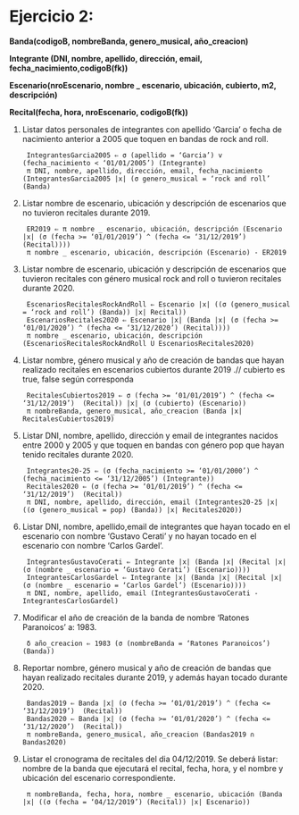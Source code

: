 # Ejercicio 2: 

**Banda(codigoB, nombreBanda, genero_musical, año_creacion)**

**Integrante (DNI, nombre, apellido, dirección, email, fecha_nacimiento,codigoB(fk))**

**Escenario(nroEscenario, nombre _ escenario, ubicación, cubierto, m2, descripción)**

**Recital(fecha, hora, nroEscenario, codigoB(fk))**


1. Listar datos personales de integrantes con apellido ‘Garcia’ o fecha de nacimiento anterior a 2005 que toquen en bandas de rock and roll.

        IntegrantesGarcia2005 ⇐ σ (apellido = ‘Garcia’) v (fecha_nacimiento < ‘01/01/2005’) (Integrante)
        π DNI, nombre, apellido, dirección, email, fecha_nacimiento (IntegrantesGarcia2005 |x| (σ genero_musical = ‘rock and roll’ (Banda)


2. Listar nombre de escenario, ubicación y descripción de escenarios que no tuvieron recitales durante 2019.

        ER2019 ⇐ π nombre _ escenario, ubicación, descripción (Escenario |x| (σ (fecha >= ‘01/01/2019’) ^ (fecha <= ‘31/12/2019’) (Recital))))
        π nombre _ escenario, ubicación, descripción (Escenario) - ER2019


3. Listar nombre de escenario, ubicación y descripción de escenarios que tuvieron recitales con género musical rock and roll o tuvieron recitales durante 2020.
        
        EscenariosRecitalesRockAndRoll ⇐ Escenario |x| ((σ (genero_musical = ‘rock and roll’) (Banda)) |x| Recital))
        EscenariosRecitales2020 ⇐ Escenario |x| (Banda |x| (σ (fecha >= ‘01/01/2020’) ^ (fecha <= ‘31/12/2020’) (Recital))))
        π nombre _ escenario, ubicación, descripción (EscenariosRecitalesRockAndRoll U EscenariosRecitales2020)


4. Listar nombre, género musical y año de creación de bandas que hayan realizado recitales en escenarios cubiertos durante 2019 .// cubierto es true, false según corresponda

        RecitalesCubiertos2019 ⇐ σ (fecha >= ‘01/01/2019’) ^ (fecha <= ‘31/12/2019’)  (Recital)) |x| (σ (cubierto) (Escenario))
        π nombreBanda, genero_musical, año_creacion (Banda |x| RecitalesCubiertos2019)

5. Listar DNI, nombre, apellido, dirección y email de integrantes nacidos entre 2000 y 2005 y que toquen en bandas con género pop que hayan tenido recitales durante 2020. 

        Integrantes20-25 ⇐ (σ (fecha_nacimiento >= ‘01/01/2000’) ^ (fecha_nacimiento <= ‘31/12/2005’) (Integrante))
        Recitales2020 ⇐ (σ (fecha >= ‘01/01/2019’) ^ (fecha <= ‘31/12/2019’)  (Recital))
        π DNI, nombre, apellido, dirección, email (Integrantes20-25 |x| ((σ (genero_musical = pop) (Banda)) |x| Recitales2020))


6. Listar DNI, nombre, apellido,email de integrantes que hayan tocado en el escenario con nombre ‘Gustavo Cerati’ y no hayan tocado en el escenario con nombre ‘Carlos Gardel’. 
    
        IntegrantesGustavoCerati ⇐ Integrante |x| (Banda |x| (Recital |x| (σ (nombre _ escenario = ‘Gustavo Cerati’) (Escenario))))
        IntegrantesCarlosGardel ⇐ Integrante |x| (Banda |x| (Recital |x| (σ (nombre _ escenario = ‘Carlos Gardel’) (Escenario))))
        π DNI, nombre, apellido, email (IntegrantesGustavoCerati - IntegrantesCarlosGardel)

7. Modificar el año de creación de la banda de nombre ‘Ratones Paranoicos’ a: 1983.

        δ año_creacion ⇐ 1983 (σ (nombreBanda = ‘Ratones Paranoicos’) (Banda))


8. Reportar nombre, género musical y año de creación de bandas que hayan realizado recitales durante 2019, y además hayan tocado durante 2020.
    
        Bandas2019 ⇐ Banda |x| (σ (fecha >= ‘01/01/2019’) ^ (fecha <= ‘31/12/2019’)  (Recital))
        Bandas2020 ⇐ Banda |x| (σ (fecha >= ‘01/01/2020’) ^ (fecha <= ‘31/12/2020’)  (Recital))
        π nombreBanda, genero_musical, año_creacion (Bandas2019 ∩ Bandas2020)


9. Listar el cronograma de recitales del dia 04/12/2019. Se deberá listar: nombre de la banda que ejecutará el recital, fecha, hora, y el nombre y ubicación del escenario correspondiente. 
    
        π nombreBanda, fecha, hora, nombre _ escenario, ubicación (Banda |x| ((σ (fecha = ‘04/12/2019’) (Recital)) |x| Escenario))